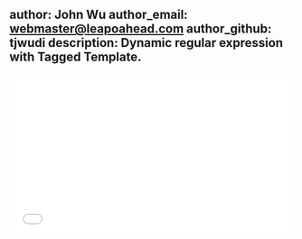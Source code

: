 author: John Wu
author_email: webmaster@leapoahead.com
author_github: tjwudi
description: Dynamic regular expression with Tagged Template.
---

<iframe height='280' scrolling='no' src='//codepen.io/tjwudi/embed/RPpbbg/?height=280&theme-id=15620&default-tab=js' frameborder='no' allowtransparency='true' allowfullscreen='true' style='width: 100%;'>See the Pen <a href='http://codepen.io/tjwudi/pen/RPpbbg/'>RPpbbg</a> by John Wu (<a href='http://codepen.io/tjwudi'>@tjwudi</a>) on <a href='http://codepen.io'>CodePen</a>.
</iframe>